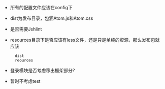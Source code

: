 * 所有的配置文件应该在config下

* dist为发布目录，包涵Atom.js和Atom.css

* 是否需要Jshlint

* resources目录下是否应该有less文件，还是只是单纯的资源，那么发布包就应该

        dist
        reources


* 登录模块是否考虑移出框架部分?

* 暂时不考虑test
